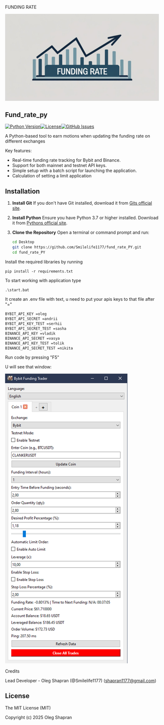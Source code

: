 FUNDING RATE

![Alt text](images/example.jpg)

## Fund_rate_py

[![Python Version](https://img.shields.io/badge/python-3.7+-blue.svg)](https://www.python.org/downloads/)[![License](https://img.shields.io/badge/license-MIT-green.svg)](LICENSE)[![GitHub Issues](https://img.shields.io/github/issues/Smilelife1177/fund_rate_PY)](https://github.com/Smilelife1177/fund_rate_PY/issues)

A Python-based tool to earn motions when updating the funding rate on different exchanges

Key features:

- Real-time funding rate tracking for Bybit and Binance.
- Support for both mainnet and testnet API keys.
- Simple setup with a batch script for launching the application.
- Calculation of setting a limit application

## Installation

1. **Install Git**
   If you don't have Git installed, download it from [Gits official site](https://git-scm.com/downloads).
2. **Install Python**
   Ensure you have Python 3.7 or higher installed. Download it from [Pythons official site](https://www.python.org/downloads/).

3. **Clone the Repository**
   Open a terminal or command prompt and run:
   ```bash
   cd Desktop
   git clone https://github.com/Smilelife1177/fund_rate_PY.git
   cd fund_rate_PY
   ```

Install the required libraries by running

```
pip install -r requirements.txt
```

To start working with application type

```
.\start.bat
```

It create an .env file with text, u need to put your apis keys to that file after "="

```
BYBIT_API_KEY =oleg
BYBIT_API_SECRET =andrii
BYBIT_API_KEY_TEST =serhii
BYBIT_API_SECRET_TEST =sasha
BINANCE_API_KEY =vladik
BINANCE_API_SECRET =vasya
BINANCE_API_KEY_TEST =tolik
BINANCE_API_SECRET_TEST =nikita
```

Run code by pressing "F5"

U will see that window:

![image](images/Screenshot.png)

Credits

Lead Developer - Oleg Shapran (@Smilelife1177) (shapran1177@gmail.com)

## License

The MIT License (MIT)

Copyright (c) 2025 Oleg Shapran
